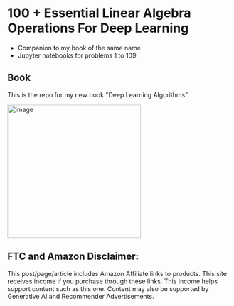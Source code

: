 # 100 + Essential Linear Algebra Operations For Deep Learning

* Companion to my book of the same name
* Jupyter notebooks for problems 1 to 109

## Book

This is the repo for my new book "Deep Learning Algorithms".



<a href="https://amzn.to/3SlQGHC"><img src="https://github.com/rcalix1/100PlusEssentialLinearAlgebraOperationsForDeepLearning/llamaBook.jpeg" alt="image" width="300" height="auto"></a>

## FTC and Amazon Disclaimer: 

This post/page/article includes Amazon Affiliate links to products. This site receives income if you purchase through these links. This income helps support content such as this one. Content may also be supported by Generative AI and Recommender Advertisements. 
